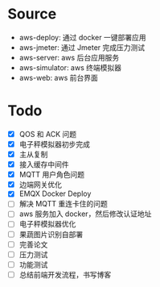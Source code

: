 # Source

- aws-deploy: 通过 docker 一键部署应用
- aws-jmeter: 通过 Jmeter 完成压力测试
- aws-server: aws 后台应用服务
- aws-simulator: aws 终端模拟器
- aws-web: aws 前台界面

# Todo

- [x] QOS 和 ACK 问题
- [x] 电子秤模拟器初步完成
- [x] 主从复制
- [x] 接入缓存中间件
- [x] MQTT 用户角色问题
- [x] 边端网关优化
- [x] EMQX Docker Deploy
- [ ] 解决 MQTT 重连卡住的问题
- [ ] aws 服务加入 docker，然后修改认证地址
- [ ] 电子秤模拟器优化
- [ ] 果蔬图片识别自部署
- [ ] 完善论文
- [ ] 压力测试
- [ ] 功能测试
- [ ] 总结前端开发流程，书写博客
